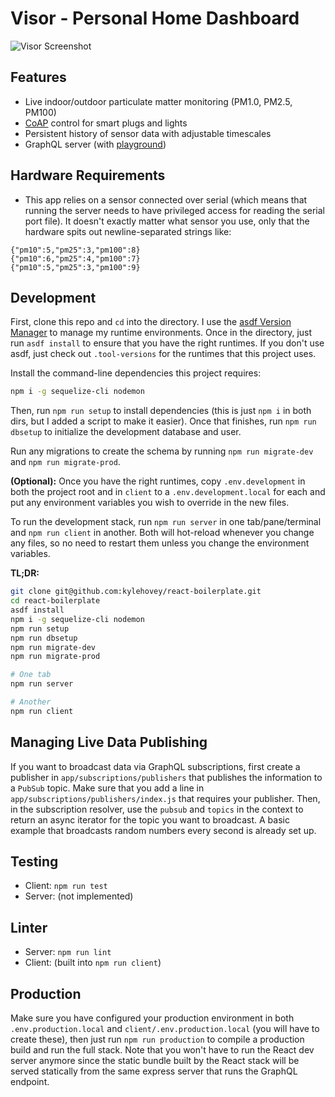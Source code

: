 # Visor - Personal Home Dashboard

![Visor Screenshot](https://user-images.githubusercontent.com/7339800/109727182-ba755900-7b68-11eb-8a54-24a2710eec46.png)

## Features

* Live indoor/outdoor particulate matter monitoring (PM1.0, PM2.5, PM100)
* [CoAP](https://github.com/glenndehaan/ikea-tradfri-coap-docs) control for smart plugs and lights
* Persistent history of sensor data with adjustable timescales
* GraphQL server (with [playground](https://github.com/graphql/graphql-playground))

## Hardware Requirements

* This app relies on a sensor connected over serial (which means that running the server needs to have privileged access for reading the serial port file). It doesn't exactly matter what sensor you use, only that the hardware spits out newline-separated strings like:

```
{"pm10":5,"pm25":3,"pm100":8}
{"pm10":6,"pm25":4,"pm100":7}
{"pm10":5,"pm25":3,"pm100":9}
```

## Development

First, clone this repo and `cd` into the directory. I use the [asdf Version Manager](https://asdf-vm.com/) to manage my runtime environments. Once in the directory, just run `asdf install` to ensure that you have the right runtimes. If you don't use asdf, just check out `.tool-versions` for the runtimes that this project uses.

Install the command-line dependencies this project requires:

```bash
npm i -g sequelize-cli nodemon
```

Then, run `npm run setup` to install dependencies (this is just `npm i` in both dirs, but I added a script to make it easier). Once that finishes, run `npm run dbsetup` to initialize the development database and user.

Run any migrations to create the schema by running `npm run migrate-dev` and `npm run migrate-prod`.

**(Optional):** Once you have the right runtimes, copy `.env.development` in both the project root and in `client` to a `.env.development.local` for each and put any environment variables you wish to override in the new files.

To run the development stack, run `npm run server` in one tab/pane/terminal and `npm run client` in another. Both will hot-reload whenever you change any files, so no need to restart them unless you change the environment variables.

**TL;DR:**

```bash
git clone git@github.com:kylehovey/react-boilerplate.git
cd react-boilerplate
asdf install
npm i -g sequelize-cli nodemon
npm run setup
npm run dbsetup
npm run migrate-dev
npm run migrate-prod

# One tab
npm run server

# Another
npm run client
```

## Managing Live Data Publishing

If you want to broadcast data via GraphQL subscriptions, first create a publisher in `app/subscriptions/publishers` that publishes the information to a `PubSub` topic. Make sure that you add a line in `app/subscriptions/publishers/index.js` that requires your publisher. Then, in the subscription resolver, use the `pubsub` and `topics` in the context to return an async iterator for the topic you want to broadcast. A basic example that broadcasts random numbers every second is already set up.

## Testing

* Client: `npm run test`
* Server: (not implemented)

## Linter

* Server: `npm run lint`
* Client: (built into `npm run client`)

## Production

Make sure you have configured your production environment in both `.env.production.local` and `client/.env.production.local` (you will have to create these), then just run `npm run production` to compile a production build and run the full stack. Note that you won't have to run the React dev server anymore since the static bundle built by the React stack will be served statically from the same express server that runs the GraphQL endpoint.
